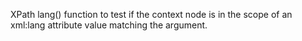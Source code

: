 
XPath lang() function to test if the context node is in the scope of an xml:lang attribute value matching the argument.
